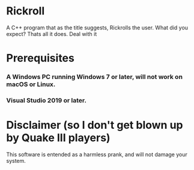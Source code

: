 # Rickroll
A C++ program that as the title suggests, Rickrolls the user. What did you expect? Thats all it does. Deal with it


# Prerequisites
### A Windows PC running Windows 7 or later, will not work on macOS or Linux.
### Visual Studio 2019 or later.

# Disclaimer (so I don't get blown up by Quake III players)
This software is entended as a harmless prank, and will not damage your system.
